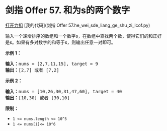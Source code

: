 # 剑指 Offer 57. 和为s的两个数字

[打开力扣](https://leetcode.cn/problems/he-wei-sde-liang-ge-shu-zi-lcof) [我的代码](剑指 Offer 57.he_wei_sde_liang_ge_shu_zi_lcof.py)

输入一个递增排序的数组和一个数字s，在数组中查找两个数，使得它们的和正好是s。如果有多对数字的和等于s，则输出任意一对即可。



<strong>示例 1：</strong>

<pre><strong>输入：</strong>nums = [2,7,11,15], target = 9
<strong>输出：</strong>[2,7] 或者 [7,2]
</pre>

<strong>示例 2：</strong>

<pre><strong>输入：</strong>nums = [10,26,30,31,47,60], target = 40
<strong>输出：</strong>[10,30] 或者 [30,10]
</pre>



<strong>限制：</strong>

<ul>
	<li><code>1 <= nums.length <= 10^5</code></li>
	<li><code>1 <= nums[i]<= 10^6</code></li>
</ul>
